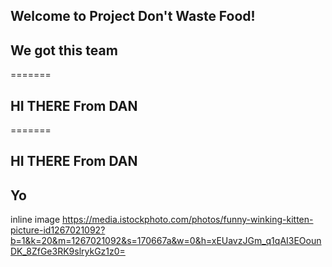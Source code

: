 ## Welcome to Project Don't Waste Food!

## We got this team
=======
## HI  THERE From DAN
=======
## HI  THERE From DAN

## Yo

inline image https://media.istockphoto.com/photos/funny-winking-kitten-picture-id1267021092?b=1&k=20&m=1267021092&s=170667a&w=0&h=xEUavzJGm_q1qAI3EOounDK_8ZfGe3RK9slrykGz1z0=